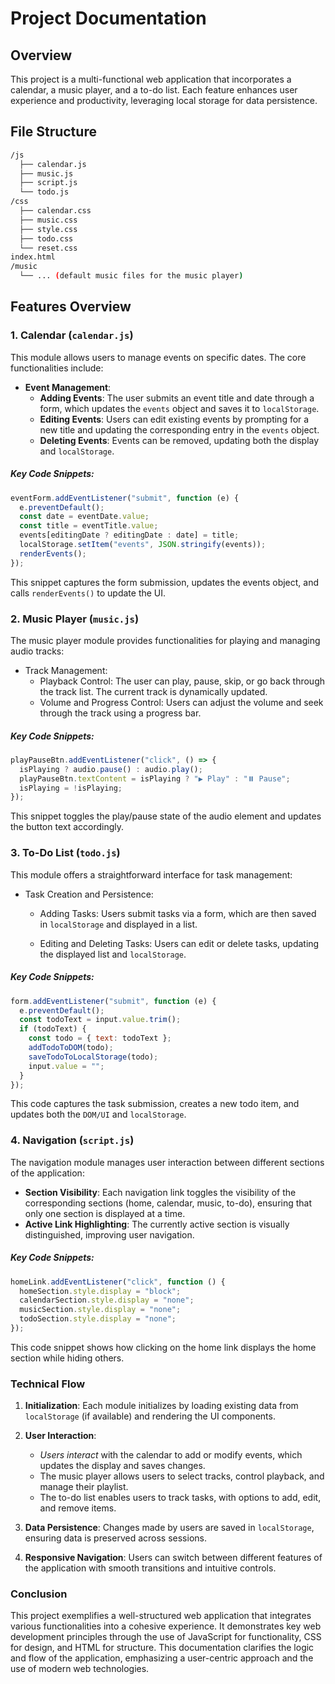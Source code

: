 # Project Documentation

## Overview

This project is a multi-functional web application that incorporates a calendar, a music player, and a to-do list. Each feature enhances user experience and productivity, leveraging local storage for data persistence.

## File Structure

```bash
/js
  ├── calendar.js
  ├── music.js
  ├── script.js
  └── todo.js
/css
  ├── calendar.css
  ├── music.css
  ├── style.css
  ├── todo.css
  └── reset.css
index.html
/music
  └── ... (default music files for the music player)
```

## Features Overview

### 1. Calendar (`calendar.js`)

This module allows users to manage events on specific dates. The core functionalities include:

- **Event Management**:
  - **Adding Events**: The user submits an event title and date through a form, which updates the `events` object and saves it to `localStorage`.
  - **Editing Events**: Users can edit existing events by prompting for a new title and updating the corresponding entry in the `events` object.
  - **Deleting Events**: Events can be removed, updating both the display and `localStorage`.

##### Key Code Snippets:

```javascript
eventForm.addEventListener("submit", function (e) {
  e.preventDefault();
  const date = eventDate.value;
  const title = eventTitle.value;
  events[editingDate ? editingDate : date] = title;
  localStorage.setItem("events", JSON.stringify(events));
  renderEvents();
});
```

This snippet captures the form submission, updates the events object, and calls `renderEvents()` to update the UI.

### 2. Music Player (`music.js`)

The music player module provides functionalities for playing and managing audio tracks:

- Track Management:
  - Playback Control: The user can play, pause, skip, or go back through the track list. The current track is dynamically updated.
  - Volume and Progress Control: Users can adjust the volume and seek through the track using a progress bar.

##### Key Code Snippets:

```javascript
playPauseBtn.addEventListener("click", () => {
  isPlaying ? audio.pause() : audio.play();
  playPauseBtn.textContent = isPlaying ? "▶️ Play" : "⏸️ Pause";
  isPlaying = !isPlaying;
});
```

This snippet toggles the play/pause state of the audio element and updates the button text accordingly.

### 3. To-Do List (`todo.js`)

This module offers a straightforward interface for task management:

- Task Creation and Persistence:

  - Adding Tasks: Users submit tasks via a form, which are then saved in `localStorage` and displayed in a list.

  - Editing and Deleting Tasks: Users can edit or delete tasks, updating the displayed list and `localStorage`.

##### Key Code Snippets:

```javascript
form.addEventListener("submit", function (e) {
  e.preventDefault();
  const todoText = input.value.trim();
  if (todoText) {
    const todo = { text: todoText };
    addTodoToDOM(todo);
    saveTodoToLocalStorage(todo);
    input.value = "";
  }
});
```

This code captures the task submission, creates a new todo item, and updates both the `DOM/UI` and `localStorage`.

### 4. Navigation (`script.js`)

The navigation module manages user interaction between different sections of the application:

- **Section Visibility**: Each navigation link toggles the visibility of the corresponding sections (home, calendar, music, to-do), ensuring that only one section is displayed at a time.
- **Active Link Highlighting**: The currently active section is visually distinguished, improving user navigation.

##### Key Code Snippets:

```javascript
homeLink.addEventListener("click", function () {
  homeSection.style.display = "block";
  calendarSection.style.display = "none";
  musicSection.style.display = "none";
  todoSection.style.display = "none";
});
```

This code snippet shows how clicking on the home link displays the home section while hiding others.

### Technical Flow

1. **Initialization**: Each module initializes by loading existing data from `localStorage` (if available) and rendering the UI components.

2. **User Interaction**:

   - _Users interact_ with the calendar to add or modify events, which updates the display and saves changes.
   - The music player allows users to select tracks, control playback, and manage their playlist.
   - The to-do list enables users to track tasks, with options to add, edit, and remove items.

3. **Data Persistence**: Changes made by users are saved in `localStorage`, ensuring data is preserved across sessions.

4. **Responsive Navigation**: Users can switch between different features of the application with smooth transitions and intuitive controls.

### Conclusion

This project exemplifies a well-structured web application that integrates various functionalities into a cohesive experience. It demonstrates key web development principles through the use of JavaScript for functionality, CSS for design, and HTML for structure. This documentation clarifies the logic and flow of the application, emphasizing a user-centric approach and the use of modern web technologies.
